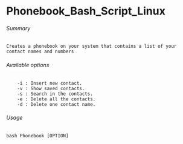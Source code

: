 # Phonebook_Bash_Script_Linux

###### Summary
```
Creates a phonebook on your system that contains a list of your contact names and numbers
```
     
     

###### Available options 

		-i : Insert new contact.	
		-v : Show saved contacts.
		-s : Search in the contacts.	
		-e : Delete all the contacts.	
		-d : Delete one contact name.		

###### Usage 
```
bash Phonebook [OPTION]

```
